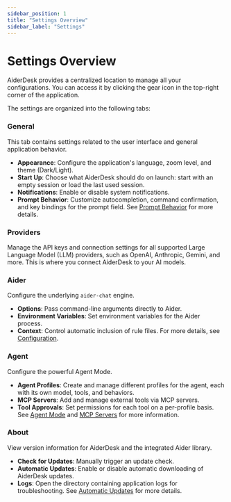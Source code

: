 ```yaml
---
sidebar_position: 1
title: "Settings Overview"
sidebar_label: "Settings"
---
```


# Settings Overview

AiderDesk provides a centralized location to manage all your configurations. You can access it by clicking the gear icon in the top-right corner of the application.

The settings are organized into the following tabs:

### General

This tab contains settings related to the user interface and general application behavior.
- **Appearance**: Configure the application's language, zoom level, and theme (Dark/Light).
- **Start Up**: Choose what AiderDesk should do on launch: start with an empty session or load the last used session.
- **Notifications**: Enable or disable system notifications.
- **Prompt Behavior**: Customize autocompletion, command confirmation, and key bindings for the prompt field. See [Prompt Behavior](./prompt-behavior.md) for more details.

### Providers

Manage the API keys and connection settings for all supported Large Language Model (LLM) providers, such as OpenAI, Anthropic, Gemini, and more. This is where you connect AiderDesk to your AI models.

### Aider

Configure the underlying `aider-chat` engine.
- **Options**: Pass command-line arguments directly to Aider.
- **Environment Variables**: Set environment variables for the Aider process.
- **Context**: Control automatic inclusion of rule files.
For more details, see [Configuration](./configuration.md).

### Agent

Configure the powerful Agent Mode.
- **Agent Profiles**: Create and manage different profiles for the agent, each with its own model, tools, and behaviors.
- **MCP Servers**: Add and manage external tools via MCP servers.
- **Tool Approvals**: Set permissions for each tool on a per-profile basis.
See [Agent Mode](./agent-mode.md) and [MCP Servers](./mcp-servers.md) for more information.

### About

View version information for AiderDesk and the integrated Aider library.
- **Check for Updates**: Manually trigger an update check.
- **Automatic Updates**: Enable or disable automatic downloading of AiderDesk updates.
- **Logs**: Open the directory containing application logs for troubleshooting.
See [Automatic Updates](./automatic-updates.md) for more details.
